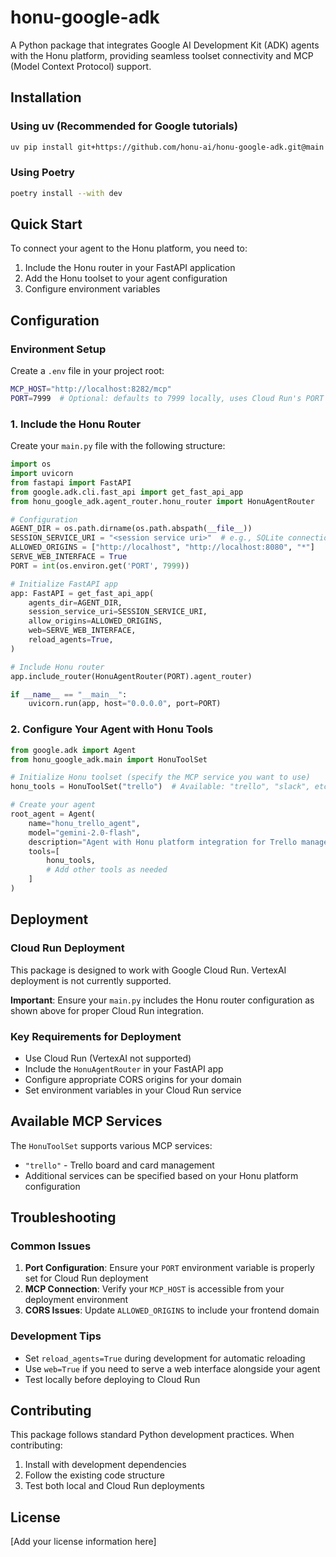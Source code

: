 # honu-google-adk

A Python package that integrates Google AI Development Kit (ADK) agents with the Honu platform, providing seamless toolset connectivity and MCP (Model Context Protocol) support.

## Installation

### Using uv (Recommended for Google tutorials)

```bash
uv pip install git+https://github.com/honu-ai/honu-google-adk.git@main
```

### Using Poetry

```bash
poetry install --with dev
```

## Quick Start

To connect your agent to the Honu platform, you need to:

1. Include the Honu router in your FastAPI application
2. Add the Honu toolset to your agent configuration
3. Configure environment variables

## Configuration

### Environment Setup

Create a `.env` file in your project root:

```bash
MCP_HOST="http://localhost:8282/mcp"
PORT=7999  # Optional: defaults to 7999 locally, uses Cloud Run's PORT in production
```

### 1. Include the Honu Router

Create your `main.py` file with the following structure:

```python
import os
import uvicorn
from fastapi import FastAPI
from google.adk.cli.fast_api import get_fast_api_app
from honu_google_adk.agent_router.honu_router import HonuAgentRouter

# Configuration
AGENT_DIR = os.path.dirname(os.path.abspath(__file__))
SESSION_SERVICE_URI = "<session service uri>"  # e.g., SQLite connection string
ALLOWED_ORIGINS = ["http://localhost", "http://localhost:8080", "*"]
SERVE_WEB_INTERFACE = True
PORT = int(os.environ.get('PORT', 7999))

# Initialize FastAPI app
app: FastAPI = get_fast_api_app(
    agents_dir=AGENT_DIR,
    session_service_uri=SESSION_SERVICE_URI,
    allow_origins=ALLOWED_ORIGINS,
    web=SERVE_WEB_INTERFACE,
    reload_agents=True,
)

# Include Honu router
app.include_router(HonuAgentRouter(PORT).agent_router)

if __name__ == "__main__":
    uvicorn.run(app, host="0.0.0.0", port=PORT)
```

### 2. Configure Your Agent with Honu Tools

```python
from google.adk import Agent
from honu_google_adk.main import HonuToolSet

# Initialize Honu toolset (specify the MCP service you want to use)
honu_tools = HonuToolSet("trello")  # Available: "trello", "slack", etc.

# Create your agent
root_agent = Agent(
    name="honu_trello_agent",
    model="gemini-2.0-flash",
    description="Agent with Honu platform integration for Trello management",
    tools=[
        honu_tools,
        # Add other tools as needed
    ]
)
```

## Deployment

### Cloud Run Deployment

This package is designed to work with Google Cloud Run. VertexAI deployment is not currently supported.

**Important**: Ensure your `main.py` includes the Honu router configuration as shown above for proper Cloud Run integration.

### Key Requirements for Deployment

- Use Cloud Run (VertexAI not supported)
- Include the `HonuAgentRouter` in your FastAPI app
- Configure appropriate CORS origins for your domain
- Set environment variables in your Cloud Run service

## Available MCP Services

The `HonuToolSet` supports various MCP services:

- `"trello"` - Trello board and card management
- Additional services can be specified based on your Honu platform configuration

## Troubleshooting

### Common Issues

1. **Port Configuration**: Ensure your `PORT` environment variable is properly set for Cloud Run deployment
2. **MCP Connection**: Verify your `MCP_HOST` is accessible from your deployment environment
3. **CORS Issues**: Update `ALLOWED_ORIGINS` to include your frontend domain

### Development Tips

- Set `reload_agents=True` during development for automatic reloading
- Use `web=True` if you need to serve a web interface alongside your agent
- Test locally before deploying to Cloud Run

## Contributing

This package follows standard Python development practices. When contributing:

1. Install with development dependencies
2. Follow the existing code structure
3. Test both local and Cloud Run deployments

## License

[Add your license information here]
